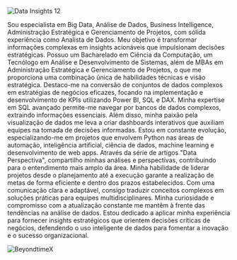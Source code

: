 ![Data Insights 12](https://github.com/user-attachments/assets/427c075d-c1f8-4e3d-b97c-0ebf4a51dc15)

Sou especialista em Big Data, Análise de Dados, Business Intelligence, Administração Estratégica e Gerenciamento de Projetos, com sólida experiência como Analista de Dados. Meu objetivo é transformar informações complexas em insights acionáveis que impulsionam decisões estratégicas. Possuo um Bacharelado em Ciência da Computação, um Tecnólogo em Análise e Desenvolvimento de Sistemas, além de MBAs em Administração Estratégica e Gerenciamento de Projetos, o que me proporciona uma combinação única de habilidades técnicas e visão estratégica.
Destaco-me na conversão de conjuntos de dados complexos em estratégias de negócios eficazes, focando na implementação e desenvolvimento de KPIs utilizando Power BI, SQL e DAX. Minha expertise em SQL avançado permite-me navegar por bancos de dados complexos, extraindo informações essenciais. Além disso, minha paixão pela visualização de dados me leva a criar dashboards interativos que auxiliam equipes na tomada de decisões informadas.
Estou em constante evolução, especializando-me em projetos que envolvem Python nas áreas de automação, inteligência artificial, ciência de dados, machine learning e desenvolvimento de web apps. Através da série de artigos "Data Perspectiva", compartilho minhas análises e perspectivas, contribuindo para o entendimento mais amplo da área.
Minha habilidade de liderar projetos desde o planejamento até a execução garante a realização de metas de forma eficiente e dentro dos prazos estabelecidos. Com uma comunicação clara e adaptável, consigo traduzir conceitos complexos em soluções práticas para equipes multidisciplinares. Minha curiosidade e compromisso com a atualização constante me mantêm à frente das tendências na análise de dados.
Estou dedicado a aplicar minha experiência para fornecer insights estratégicos que orientem decisões críticas de negócios, defendendo o uso inteligente de dados para fomentar a inovação e o sucesso organizacional.

<p><img align="left" src="https://github-readme-stats.vercel.app/api/top-langs?username=BeyondtimeX&show_icons=true&locale=en&layout=compact&theme=tokyonight" alt="BeyondtimeX" /></p>



